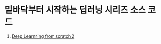 # 밑바닥부터 시작하는 딥러닝 시리즈 소스 코드 
1. [Deep Learnning from scratch 2](https://github.com/WegraLee/deep-learning-from-scratch)
